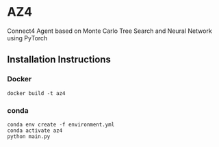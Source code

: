 # AZ4

Connect4 Agent based on Monte Carlo Tree Search and Neural Network using PyTorch

## Installation Instructions

### Docker

```shell
docker build -t az4
```

### conda

```shell
conda env create -f environment.yml
conda activate az4
python main.py
```

